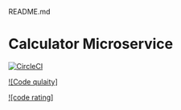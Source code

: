 README.md
# Calculator Microservice
[![CircleCI](https://circleci.com/gh/sam1502/calculatormicroservices/tree/master.svg?style=svg)](https://circleci.com/gh/sam1502/calculatormicroservices/tree/master)


[![Code qulaity]](https://api.codiga.io/project/33192/score/svg)

[![code rating]](https://api.codiga.io/project/33192/status/svg)
